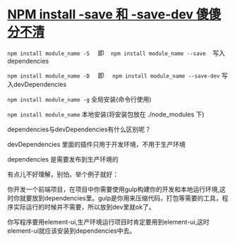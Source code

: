 # [NPM install -save 和 -save-dev 傻傻分不清](https://www.cnblogs.com/limitcode/p/7906447.html)


`npm install module_name -S `   即    `npm install module_name --save`    写入dependencies

`npm install module_name -D `   即   ` npm install module_name --save-dev` 写入devDependencies

`npm install module_name -g` 全局安装(命令行使用)

`npm install module_name` 本地安装(将安装包放在 ./node_modules 下)



dependencies与devDependencies有什么区别呢？

devDependencies 里面的插件只用于开发环境，不用于生产环境

dependencies 是需要发布到生产环境的

有点儿不好理解，别怕，举个例子就好：

你开发一个前端项目，在项目中你需要使用gulp构建你的开发和本地运行环境,这时你就要放到dependencies里。gulp是你用来压缩代码，打包等需要的工具，程序实际运行的时候并不需要，所以放到dev里就ok了。

你写程序要用element-ui,生产环境运行项目时肯定要用到element-ui,这时element-ui就应该安装到dependencies中去。


